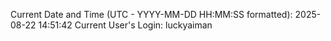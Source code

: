 Current Date and Time (UTC - YYYY-MM-DD HH:MM:SS formatted): 2025-08-22 14:51:42
Current User's Login: luckyaiman

